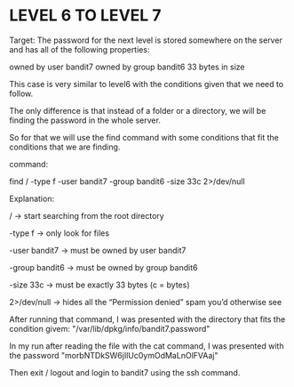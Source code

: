 # LEVEL 6 TO LEVEL 7 

Target: The password for the next level is stored somewhere on the server and has all of the following properties:

owned by user bandit7
owned by group bandit6
33 bytes in size

This case is very similar to level6 with the conditions given that we need to follow.<br>

The only difference is that instead of a folder or a directory, we will be finding the password in the whole server.<br>

So for that we will use the find command with some conditions that fit the conditions that we are finding.<br>

command: 

find / -type f -user bandit7 -group bandit6 -size 33c 2>/dev/null<br>

Explanation:

/ → start searching from the root directory<br>

-type f → only look for files<br>

-user bandit7 → must be owned by user bandit7<br>

-group bandit6 → must be owned by group bandit6<br>

-size 33c → must be exactly 33 bytes (c = bytes)<br>

2>/dev/null → hides all the “Permission denied” spam you’d otherwise see<br>

After running that command, I was presented with the directory that fits the condition givem: "/var/lib/dpkg/info/bandit7.password"<br>

In my run after reading the file with the cat command, I was presented with the password "morbNTDkSW6jIlUc0ymOdMaLnOlFVAaj"

Then exit / logout and login to bandit7 using the ssh command.

